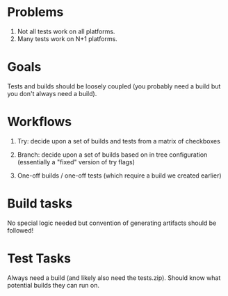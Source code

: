 Problems
========

1. Not all tests work on all platforms.
2. Many tests work on N+1 platforms.


Goals
=====

Tests and builds should be loosely coupled (you probably need a build
but you don't always need a build).


Workflows
=========

1. Try: decide upon a set of builds and tests from a matrix of checkboxes

2. Branch: decide upon a set of builds based on in tree configuration
   (essentially a "fixed" version of try flags)

3. One-off builds / one-off tests (which require a build we created earlier)


Build tasks
===========

No special logic needed but convention of generating artifacts should be
followed!


Test Tasks
==========

Always need a build (and likely also need the tests.zip). Should know what
potential builds they can run on.
